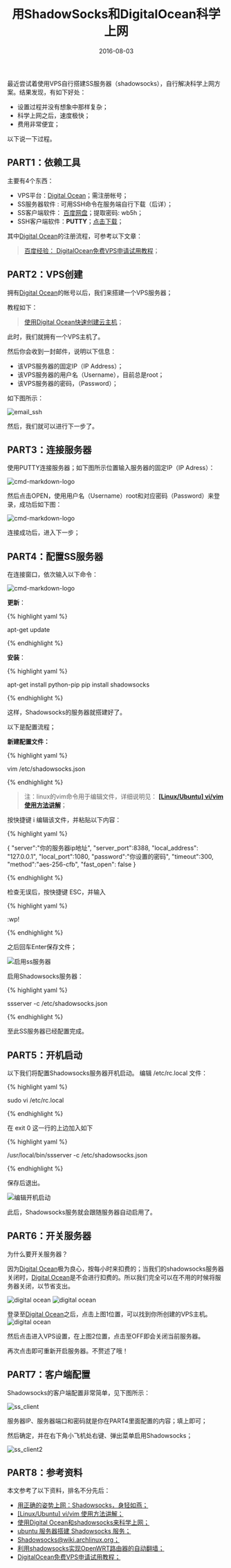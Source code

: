 ﻿---
layout: post
title:  "用ShadowSocks和DigitalOcean科学上网"
date:   2016-08-03
excerpt: "使用VPS自行搭建SS服务器，实现科学上网。"
tag:
- digital ocean
- shadowsocks
- 科学上网
- ss
- 翻墙
- vps
---

最近尝试着使用VPS自行搭建SS服务器（shadowsocks），自行解决科学上网方案。结果发现，有如下好处：

- 设置过程并没有想象中那样复杂；
- 科学上网之后，速度极快；
- 费用非常便宜；

以下说一下过程。

## PART1：依赖工具

主要有4个东西：

- VPS平台：[Digital Ocean](https://m.do.co/c/b6ee2fbd15a1)；需注册帐号；
- SS服务器软件 : 可用SSH命令在服务端自行下载（后详）；
- SS客户端软件： [百度网盘](http://pan.baidu.com/s/1mii0BFi)；提取密码: wb5h；
- SSH客户端软件：**PUTTY**；[点击下载](https://the.earth.li/~sgtatham/putty/latest/x86/putty.exe)；

其中[Digital Ocean](https://m.do.co/c/b6ee2fbd15a1)的注册流程，可参考以下文章：
> [百度经验： DigitalOcean免费VPS申请试用教程](http://jingyan.baidu.com/article/29697b91c09710ab20de3c86.html)；

## PART2：VPS创建

拥有[Digital Ocean](https://m.do.co/c/b6ee2fbd15a1)的帐号以后，我们来搭建一个VPS服务器；

教程如下：
>[使用Digital Ocean快速创建云主机](https://www.xiaoz.me/archives/4678?replytocom=2335)；

此时，我们就拥有一个VPS主机了。

然后你会收到一封邮件，说明以下信息：

- 该VPS服务器的固定IP（IP Address）；
- 该VPS服务器的用户名（Username），目前总是root；
- 该VPS服务器的密码，（Password）；

如下图所示：

![email_ssh](http://pic.yupoo.com/starplex/FJsZz9Wl/medish.jpg)


然后，我们就可以进行下一步了。

## PART3：连接服务器

使用PUTTY连接服务器；如下图所示位置输入服务器的固定IP（IP Adress）：

![cmd-markdown-logo](http://pic.yupoo.com/starplex/FJsZzB4z/medish.jpg)

然后点击OPEN，使用用户名（Username）root和对应密码（Password）来登录，成功后如下图：

![cmd-markdown-logo](http://pic.yupoo.com/starplex/FJsZBorj/medish.jpg)

连接成功后，进入下一步；

## PART4：配置SS服务器

在连接窗口，依次输入以下命令：

![cmd-markdown-logo](http://pic.yupoo.com/starplex/FJtc1QHo/medish.jpg)

**更新**：

{% highlight yaml %}

apt-get update

{% endhighlight %}

**安装**：

{% highlight yaml %}

apt-get install python-pip
pip install shadowsocks

{% endhighlight %}

这样，Shadowsocks的服务器就搭建好了。

以下是配置流程；

**新建配置文件：**

{% highlight yaml %}

vim /etc/shadowsocks.json

{% endhighlight %}

> 注：linux的vim命令用于编辑文件，详细说明见：
> [**[Linux/Ubuntu] vi/vim 使用方法讲解**](http://www.cnblogs.com/emanlee/archive/2011/11/10/2243930.html)；

按快捷键 i 编辑该文件，并粘贴以下内容：

{% highlight yaml %}

{
"server":"你的服务器ip地址",
"server_port":8388,
"local_address": "127.0.0.1",
"local_port":1080,
"password":"你设置的密码",
"timeout":300,
"method":"aes-256-cfb",
"fast_open": false
}

{% endhighlight %}

检查无误后，按快捷键 ESC，并输入

{% highlight yaml %}

:wp!

{% endhighlight %}

之后回车Enter保存文件；

![启用ss服务器](http://pic.yupoo.com/starplex/FJtc2cYJ/medish.jpg)

启用Shadowsocks服务器：

{% highlight yaml %}

ssserver -c /etc/shadowsocks.json

{% endhighlight %}

至此SS服务器已经配置完成。

## PART5：开机启动

以下我们将配置Shadowsocks服务器开机启动。
编辑 /etc/rc.local 文件：

{% highlight yaml %}

sudo vi /etc/rc.local

{% endhighlight %}

在 exit 0 这一行的上边加入如下

{% highlight yaml %}

/usr/local/bin/ssserver -c /etc/shadowsocks.json

{% endhighlight %}

保存后退出。

![编辑开机启动](http://pic.yupoo.com/starplex/FJtdtYgK/medish.jpg)

此后，Shadowsocks服务就会跟随服务器自动启用了。

## PART6：开关服务器

为什么要开关服务器？

因为[Digital Ocean](https://m.do.co/c/b6ee2fbd15a1)极为良心，按每小时来扣费的；当我们的shadowsocks服务器关闭时，[Digital Ocean](https://m.do.co/c/b6ee2fbd15a1)是不会进行扣费的。所以我们完全可以在不用的时候将服务器关闭，以节省支出。

![digital ocean](http://pic.yupoo.com/starplex/FJtgBAk8/medium.jpg)
![digital ocean](http://pic.yupoo.com/starplex/FJtfttXS/medium.jpg)


登录至[Digital Ocean](https://m.do.co/c/b6ee2fbd15a1)之后，点击上图1位置，可以找到你所创建的VPS主机。
![digital ocean](http://pic.yupoo.com/starplex/FJthk1dS/medium.jpg)

然后点击进入VPS设置，在上图2位置，点击至OFF即会关闭当前服务器。



再次点击即可重新开启服务器。不赘述了哦！

## PART7：客户端配置

Shadowsocks的客户端配置非常简单，见下图所示：

![ss_client](http://pic.yupoo.com/starplex/FJudxylq/medish.jpg)

服务器IP、服务器端口和密码就是你在PART4里面配置的内容；填上即可；

然后确定，并在右下角小飞机处右键、弹出菜单启用Shadowsocks；

![ss_client2](http://pic.yupoo.com/starplex/FJudxu5C/medish.jpg)


## PART8：参考资料

本文参考了以下资料，排名不分先后：

- [用正确的姿势上网：Shadowsocks，身轻如燕；](http://www.ulumen.com/shadowsocks-light-weight-tunnel/)
- [[Linux/Ubuntu] vi/vim 使用方法讲解；](http://www.cnblogs.com/emanlee/archive/2011/11/10/2243930.html)
- [使用Digital Ocean和shadowsocks来科学上网；](https://segmentfault.com/a/1190000002511795)
- [ubuntu 服务器搭建 Shadowsocks 服务；](http://blog.csdn.net/hanshileiai/article/details/49302865)
- [Shadowsocks@wiki.archlinux.org；](https://wiki.archlinux.org/index.php/Shadowsocks_(%E7%AE%80%E4%BD%93%E4%B8%AD%E6%96%87))
- [利用shadowsocks实现OpenWRT路由器的自动翻墙；](http://www.tuicool.com/articles/nAJfYv)
- [DigitalOcean免费VPS申请试用教程；](http://jingyan.baidu.com/article/29697b91c09710ab20de3c86.html)